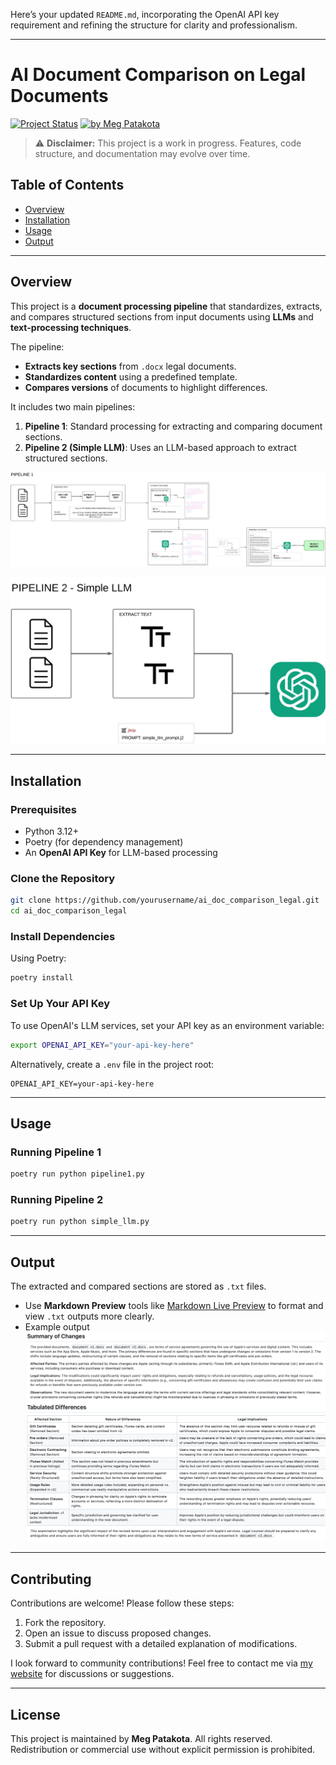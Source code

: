 Here’s your updated `README.md`, incorporating the OpenAI API key requirement and refining the structure for clarity and professionalism.

---

# AI Document Comparison on Legal Documents

[![Project Status](https://img.shields.io/badge/Status-In%20Development-orange)]()
[![by Meg Patakota](https://img.shields.io/badge/by-Meg%20Patakota-blue)](https://megpatakota.co.uk)

> ⚠️ **Disclaimer:** This project is a work in progress. Features, code structure, and documentation may evolve over time.

## Table of Contents
- [Overview](#overview)
- [Installation](#installation)
- [Usage](#usage)
- [Output](#output)

---

## Overview

This project is a **document processing pipeline** that standardizes, extracts, and compares structured sections from input documents using **LLMs** and **text-processing techniques**. 

The pipeline:
- **Extracts key sections** from `.docx` legal documents.
- **Standardizes content** using a predefined template.
- **Compares versions** of documents to highlight differences.

It includes two main pipelines:
1. **Pipeline 1**: Standard processing for extracting and comparing document sections.
2. **Pipeline 2 (Simple LLM)**: Uses an LLM-based approach to extract structured sections.

![Process Diagram - Pipeline1](./images/mainllm.png)

![Process Diagram - Pipeline2](./images/simplellm.png)

---

## Installation

### Prerequisites
- Python 3.12+
- Poetry (for dependency management)
- An **OpenAI API Key** for LLM-based processing

### Clone the Repository

```bash
git clone https://github.com/yourusername/ai_doc_comparison_legal.git
cd ai_doc_comparison_legal
```

### Install Dependencies
Using Poetry:

```bash
poetry install
```

### Set Up Your API Key

To use OpenAI's LLM services, set your API key as an environment variable:

```bash
export OPENAI_API_KEY="your-api-key-here"
```

Alternatively, create a `.env` file in the project root:

```
OPENAI_API_KEY=your-api-key-here
```

---

## Usage

### Running Pipeline 1 
```bash
poetry run python pipeline1.py 
```

### Running Pipeline 2 
```bash
poetry run python simple_llm.py 
```

---

## Output

The extracted and compared sections are stored as `.txt` files.

- Use **Markdown Preview** tools like [Markdown Live Preview](https://markdownlivepreview.com) to format and view `.txt` outputs more clearly.
- Example output 
![Mock Output Example](./images/mock_output_pipeline2.png)

---

## Contributing

Contributions are welcome! Please follow these steps:
1. Fork the repository.
2. Open an issue to discuss proposed changes.
3. Submit a pull request with a detailed explanation of modifications.

I look forward to community contributions! Feel free to contact me via [my website](https://megpatakota.co.uk) for discussions or suggestions.

---

## License

This project is maintained by **Meg Patakota**. All rights reserved. Redistribution or commercial use without explicit permission is prohibited.
